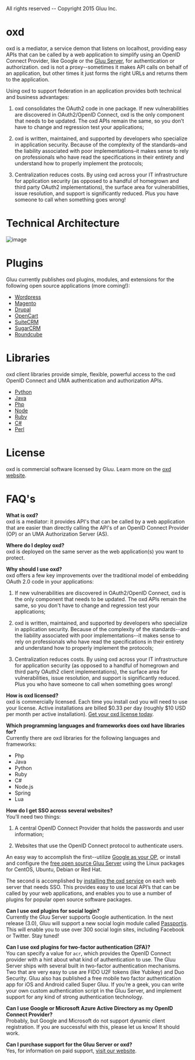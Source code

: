 All rights reserved -- Copyright 2015 Gluu Inc.

# oxd

oxd is a mediator, a service demon that listens on localhost, providing easy APIs that can be called by a web application to simplify using an OpenID Connect Provider, like Google or the [Gluu Server](http://gluu.org/docs), for authentication or authorization. oxd is not a proxy--sometimes it makes API calls on behalf of an application, but other times it just forms the right URLs and returns them to the application.

Using oxd to support federation in an application provides both technical and business advantages:

1. oxd consolidates the OAuth2 code in one package. If new vulnerabilities are discovered in OAuth2/OpenID Connect, oxd is the only component that needs to be updated. The oxd APIs remain the same, so you don’t have to change and regression test your applications;       

2. oxd is written, maintained, and supported by developers who specialize in application security. Because of the complexity of the standards–and the liability associated with poor implementations–it makes sense to rely on professionals who have read the specifications in their entirety and understand how to properly implement the protocols;       


3. Centralization reduces costs. By using oxd across your IT infrastructure for application security (as opposed to a handful of homegrown and third party OAuth2 implementations), the surface area for vulnerabilities, issue resolution, and support is significantly reduced. Plus you have someone to call when something goes wrong!       

# Technical Architecture
![image](https://cloud.githubusercontent.com/assets/5271048/21401608/d7a8a926-c769-11e6-94d4-7f2420df730a.png)

# Plugins

Gluu currently publishes oxd plugins, modules, and extensions for the following open source applications (more coming!):      
- [Wordpress](./plugin/wordpress/index.md)      
- [Magento](./plugin/magento/index.md)       
- [Drupal](./plugin/drupal/index.md)       
- [OpenCart](./plugin/opencart/index.md)       
- [SuiteCRM](./plugin/suitecrm/index.md)       
- [SugarCRM](./plugin/sugarcrm/index.md)       
- [Roundcube](./plugin/roundcube/index.md)       

# Libraries
oxd client libraries provide simple, flexible, powerful access to the oxd OpenID Connect and UMA authentication and authorization APIs.     
- [Python](https://github.com/GluuFederation/docs-oxd/blob/master/sources/plugin/wordpress/index.md)       
- [Java](./libraries/java/index.md)       
- [Php](./libraries/php/index.md)       
- [Node](./libraries/node/index.md)       
- [Ruby](./libraries/rube/index.md)       
- [C#](./libraries/csharp/index.md)       
- [Perl](./libraries/perl/index.md)       

# License
oxd is commercial software licensed by Gluu. Learn more on the [oxd website](https://oxd.gluu.org).

# FAQ's
**What is oxd?**       
oxd is a mediator: it provides API's that can be called by a web application that are easier than directly calling the API's of an OpenID Connect Provider (OP) or an UMA Authorization Server (AS).

**Where do I deploy oxd?**    
oxd is deployed on the same server as the web application(s) you want to protect.

**Why should I use oxd?**     
oxd offers a few key improvements over the traditional model of embedding OAuth 2.0 code in your applications:

1. If new vulnerabilities are discovered in OAuth2/OpenID Connect, oxd is the only component that needs to be updated. The oxd APIs remain the same, so you don't have to change and regression test your applications;     

2. oxd is written, maintained, and supported by developers who specialize in application security. Because of the complexity of the standards--and the liability associated with poor implementations--it makes sense to rely on professionals who have read the specifications in their entirety and understand how to properly implement the protocols;     

3. Centralization reduces costs. By using oxd across your IT infrastructure for application security (as opposed to a handful of homegrown and third party OAuth2 client implementations), the surface area for vulnerabilities, issue resolution, and support is significantly reduced. Plus you who have someone to call when something goes wrong!     

**How is oxd licensed?**        
oxd is commercially licensed. Each time you install oxd you will need to use your license. Active installations are billed $0.33 per day (roughly $10 USD per month per active installation). [Get your oxd license today](http://oxd.gluu.org).  

**Which programming languages and frameworks does oxd have libraries for?**        
Currently there are oxd libraries for the following languages and frameworks:    

- Php   
- Java    
- Python    
- Ruby    
- C#     
- Node.js    
- Spring    
- Lua     

**How do I get SSO across several websites?**                
You’ll need two things:     

1. A central OpenID Connect Provider that holds the passwords and user information;     

2. Websites that use the OpenID Connect protocol to authenticate users.     

An easy way to accomplish the first--utilize [Google as your OP](https://oxd.gluu.org/docs/conf/#using-google-as-an-openid-provider), or install and configure the [free open source Gluu Server](http://gluu.org/docs/deployment) using the Linux packages for CentOS, Ubuntu, Debian or Red Hat. 

The second is accomplished by [installing the oxd service](https://oxd.gluu.org/docs/oxdserver/install/) on each web server that needs SSO. This provides easy to use local API’s that can be called by your web applications, and enables you to use a number of plugins for popular open source software packages.

**Can I use oxd plugins for social login?**    
Currently the Gluu Server supports Google authentication. In the next release (3.0), Gluu will support a new social login module called [Passportjs](http://passportjs.org). This will enable you to use over 300 social login sites, including Facebook or Twitter. Stay tuned!

**Can I use oxd plugins for two-factor authentication (2FA)?**    
You can specify a value for `acr`, which provides the OpenID Connect provider with a hint about what kind of authentication to use. The Gluu Server ships with several built in two-factor authentication mechanisms. Two that are very easy to use are FIDO U2F tokens (like Yubikey) and Duo Security. Gluu also has published a free mobile two factor authentication app for iOS and Android called Super Gluu. If you’re a geek, you can write your own custom authentication script in the Gluu Server, and implement support for any kind of strong authentication technology.

**Can I use Google or Microsoft Azure Active Directory as my OpenID Connect Provider?**    
Probably, but Google and Microsoft do not support dynamic client registration. If you are successful with this, please let us know! It should work.

**Can I purchase support for the Gluu Server or oxd?**    
Yes, for information on paid support, [visit our website](http://gluu.org/pricing).

